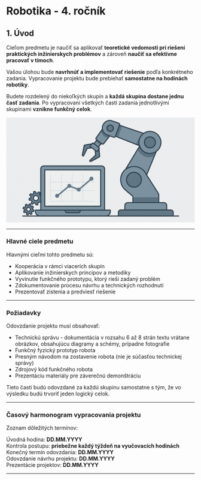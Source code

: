 
# Robotika - 4. ročník

## 1. Úvod

Cieľom predmetu je naučiť sa aplikovať **teoretické vedomosti pri riešení praktických inžinierskych problémov** a zároveň **naučiť sa efektívne pracovať v tímoch**.

Vašou úlohou bude **navrhnúť a implementovať riešenie** podľa konkrétneho zadania. Vypracovanie projektu bude prebiehať **samostatne na hodinách robotiky**.

Budete rozdelený do niekoľkých skupín a **každá skupina dostane jednu časť zadania**. Po vypracovaní všetkých častí zadania jednotlivými skupinami **vznikne funkčný celok**.

![OBR](https://github.com/PavolSte/Robotika4/blob/774790f67407568f7290203d6387f627d8a5bf44/S%C3%BAbory/Robot%20%C3%BAvod.jpg) 

---

### Hlavné ciele predmetu

Hlavnými cieľmi tohto predmetu sú:

* Kooperácia v rámci viacerích skupín
* Aplikovanie inžinierskych princípov a metodiky
* Vyvinutie funkčného prototypu, ktorý rieši zadaný problém
* Zdokumentovanie procesu návrhu a technických rozhodnutí
* Prezentovať zistenia a predviesť riešenie

---

### Požiadavky

Odovzdanie projektu musí obsahovať:

* Technickú správu - dokumentácia v rozsahu 6 až 8 strán textu vrátane obrázkov, obsahujúcu diagramy a schémy, prípadne fotografie
* Funkčný fyzický prototyp robota
* Presným návodom na zostavenie robota (nie je súčasťou technickej správy)
* Zdrojový kód funkčného robota
* Prezentáciu materiály pre záverečnú demonštráciu

Tieto časti budú odovzdané za každú skupinu samostatne s tým, že vo výsledku budú trvoriť jeden logický celok.

---

### Časový harmonogram vypracovania projektu

Zoznam dôležitých termínov:

Úvodná hodina: **DD.MM.YYYY**  
Kontrola postupu: **priebežne každý týždeň na vyučovacích hodinách**  
Konečný termín odovzdania: **DD.MM.YYYY**  
Odovzdanie návrhu projektu: **DD.MM.YYYY**  
Prezentácie projektov: **DD.MM.YYYY** 

---

